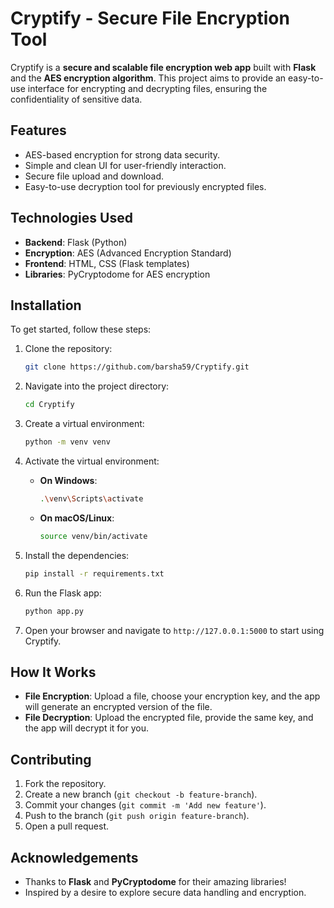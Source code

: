 # Cryptify - Secure File Encryption Tool

Cryptify is a **secure and scalable file encryption web app** built with **Flask** and the **AES encryption algorithm**. This project aims to provide an easy-to-use interface for encrypting and decrypting files, ensuring the confidentiality of sensitive data.

## Features
- AES-based encryption for strong data security.
- Simple and clean UI for user-friendly interaction.
- Secure file upload and download.
- Easy-to-use decryption tool for previously encrypted files.

## Technologies Used
- **Backend**: Flask (Python)
- **Encryption**: AES (Advanced Encryption Standard)
- **Frontend**: HTML, CSS (Flask templates)
- **Libraries**: PyCryptodome for AES encryption

## Installation

To get started, follow these steps:

1. Clone the repository:
    ```bash
    git clone https://github.com/barsha59/Cryptify.git
    ```

2. Navigate into the project directory:
    ```bash
    cd Cryptify
    ```

3. Create a virtual environment:
    ```bash
    python -m venv venv
    ```

4. Activate the virtual environment:
    - **On Windows**:
        ```bash
        .\venv\Scripts\activate
        ```
    - **On macOS/Linux**:
        ```bash
        source venv/bin/activate
        ```

5. Install the dependencies:
    ```bash
    pip install -r requirements.txt
    ```

6. Run the Flask app:
    ```bash
    python app.py
    ```

7. Open your browser and navigate to `http://127.0.0.1:5000` to start using Cryptify.

## How It Works
- **File Encryption**: Upload a file, choose your encryption key, and the app will generate an encrypted version of the file.
- **File Decryption**: Upload the encrypted file, provide the same key, and the app will decrypt it for you.

## Contributing

1. Fork the repository.
2. Create a new branch (`git checkout -b feature-branch`).
3. Commit your changes (`git commit -m 'Add new feature'`).
4. Push to the branch (`git push origin feature-branch`).
5. Open a pull request.

## Acknowledgements
- Thanks to **Flask** and **PyCryptodome** for their amazing libraries!
- Inspired by a desire to explore secure data handling and encryption.

